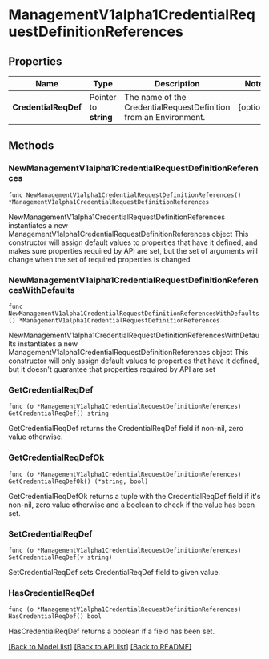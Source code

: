 # ManagementV1alpha1CredentialRequestDefinitionReferences

## Properties

Name | Type | Description | Notes
------------ | ------------- | ------------- | -------------
**CredentialReqDef** | Pointer to **string** | The name of the CredentialRequestDefinition from an Environment. | [optional] 

## Methods

### NewManagementV1alpha1CredentialRequestDefinitionReferences

`func NewManagementV1alpha1CredentialRequestDefinitionReferences() *ManagementV1alpha1CredentialRequestDefinitionReferences`

NewManagementV1alpha1CredentialRequestDefinitionReferences instantiates a new ManagementV1alpha1CredentialRequestDefinitionReferences object
This constructor will assign default values to properties that have it defined,
and makes sure properties required by API are set, but the set of arguments
will change when the set of required properties is changed

### NewManagementV1alpha1CredentialRequestDefinitionReferencesWithDefaults

`func NewManagementV1alpha1CredentialRequestDefinitionReferencesWithDefaults() *ManagementV1alpha1CredentialRequestDefinitionReferences`

NewManagementV1alpha1CredentialRequestDefinitionReferencesWithDefaults instantiates a new ManagementV1alpha1CredentialRequestDefinitionReferences object
This constructor will only assign default values to properties that have it defined,
but it doesn't guarantee that properties required by API are set

### GetCredentialReqDef

`func (o *ManagementV1alpha1CredentialRequestDefinitionReferences) GetCredentialReqDef() string`

GetCredentialReqDef returns the CredentialReqDef field if non-nil, zero value otherwise.

### GetCredentialReqDefOk

`func (o *ManagementV1alpha1CredentialRequestDefinitionReferences) GetCredentialReqDefOk() (*string, bool)`

GetCredentialReqDefOk returns a tuple with the CredentialReqDef field if it's non-nil, zero value otherwise
and a boolean to check if the value has been set.

### SetCredentialReqDef

`func (o *ManagementV1alpha1CredentialRequestDefinitionReferences) SetCredentialReqDef(v string)`

SetCredentialReqDef sets CredentialReqDef field to given value.

### HasCredentialReqDef

`func (o *ManagementV1alpha1CredentialRequestDefinitionReferences) HasCredentialReqDef() bool`

HasCredentialReqDef returns a boolean if a field has been set.


[[Back to Model list]](../README.md#documentation-for-models) [[Back to API list]](../README.md#documentation-for-api-endpoints) [[Back to README]](../README.md)


